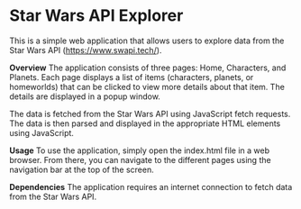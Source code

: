 # Star Wars API Explorer
This is a simple web application that allows users to explore data from the Star Wars API (https://www.swapi.tech/).

**Overview** 
The application consists of three pages: Home, Characters, and Planets. Each page displays a list of items (characters, planets, or homeworlds) that can be clicked to view more details about that item. The details are displayed in a popup window.

The data is fetched from the Star Wars API using JavaScript fetch requests. The data is then parsed and displayed in the appropriate HTML elements using JavaScript.

**Usage**
To use the application, simply open the index.html file in a web browser. From there, you can navigate to the different pages using the navigation bar at the top of the screen.

**Dependencies**
The application requires an internet connection to fetch data from the Star Wars API. 
